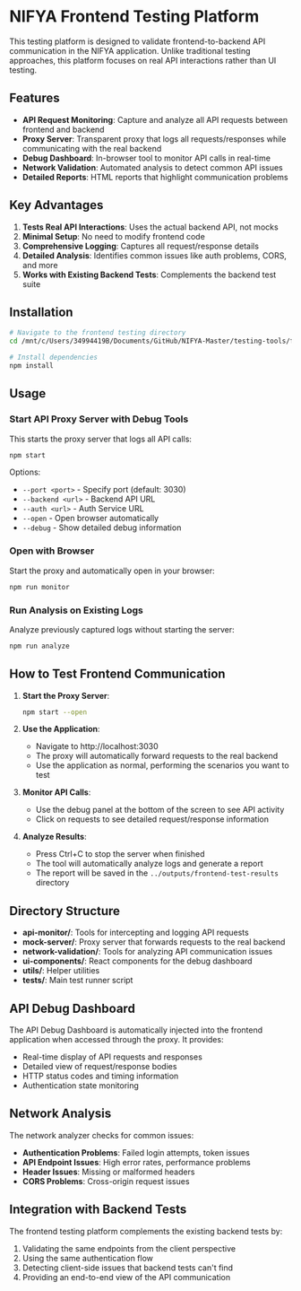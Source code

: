 # NIFYA Frontend Testing Platform

This testing platform is designed to validate frontend-to-backend API communication in the NIFYA application. Unlike traditional testing approaches, this platform focuses on real API interactions rather than UI testing.

## Features

- **API Request Monitoring**: Capture and analyze all API requests between frontend and backend
- **Proxy Server**: Transparent proxy that logs all requests/responses while communicating with the real backend
- **Debug Dashboard**: In-browser tool to monitor API calls in real-time
- **Network Validation**: Automated analysis to detect common API issues
- **Detailed Reports**: HTML reports that highlight communication problems

## Key Advantages

1. **Tests Real API Interactions**: Uses the actual backend API, not mocks
2. **Minimal Setup**: No need to modify frontend code
3. **Comprehensive Logging**: Captures all request/response details
4. **Detailed Analysis**: Identifies common issues like auth problems, CORS, and more
5. **Works with Existing Backend Tests**: Complements the backend test suite

## Installation

```bash
# Navigate to the frontend testing directory
cd /mnt/c/Users/34994419B/Documents/GitHub/NIFYA-Master/testing-tools/frontend-tests

# Install dependencies
npm install
```

## Usage

### Start API Proxy Server with Debug Tools

This starts the proxy server that logs all API calls:

```bash
npm start
```

Options:
- `--port <port>` - Specify port (default: 3030)
- `--backend <url>` - Backend API URL
- `--auth <url>` - Auth Service URL
- `--open` - Open browser automatically
- `--debug` - Show detailed debug information

### Open with Browser

Start the proxy and automatically open in your browser:

```bash
npm run monitor
```

### Run Analysis on Existing Logs

Analyze previously captured logs without starting the server:

```bash
npm run analyze
```

## How to Test Frontend Communication

1. **Start the Proxy Server**:
   ```bash
   npm start --open
   ```

2. **Use the Application**:
   - Navigate to http://localhost:3030
   - The proxy will automatically forward requests to the real backend
   - Use the application as normal, performing the scenarios you want to test

3. **Monitor API Calls**:
   - Use the debug panel at the bottom of the screen to see API activity
   - Click on requests to see detailed request/response information

4. **Analyze Results**:
   - Press Ctrl+C to stop the server when finished
   - The tool will automatically analyze logs and generate a report
   - The report will be saved in the `../outputs/frontend-test-results` directory

## Directory Structure

- **api-monitor/**: Tools for intercepting and logging API requests
- **mock-server/**: Proxy server that forwards requests to the real backend
- **network-validation/**: Tools for analyzing API communication issues
- **ui-components/**: React components for the debug dashboard
- **utils/**: Helper utilities
- **tests/**: Main test runner script

## API Debug Dashboard

The API Debug Dashboard is automatically injected into the frontend application when accessed through the proxy. It provides:

- Real-time display of API requests and responses
- Detailed view of request/response bodies
- HTTP status codes and timing information
- Authentication state monitoring

## Network Analysis

The network analyzer checks for common issues:

- **Authentication Problems**: Failed login attempts, token issues
- **API Endpoint Issues**: High error rates, performance problems
- **Header Issues**: Missing or malformed headers
- **CORS Problems**: Cross-origin request issues

## Integration with Backend Tests

The frontend testing platform complements the existing backend tests by:

1. Validating the same endpoints from the client perspective
2. Using the same authentication flow
3. Detecting client-side issues that backend tests can't find
4. Providing an end-to-end view of the API communication